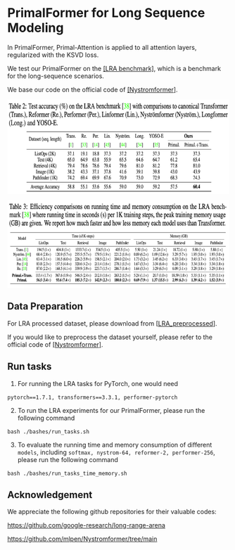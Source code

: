 # PrimalFormer for Long Sequence Modeling

In PrimalFormer, Primal-Attention is applied to all attention layers, regularized with the KSVD loss. 

We test our PrimalFormer on the [[LRA benchmark]](https://github.com/google-research/long-range-arena), which is a benchmark for the long-sequence scenarios.

We base our code on the official code of [[Nystromformer]](https://github.com/mlpen/Nystromformer/tree/main/LRA).

<p align="center">
<img src="../../pics/lra_results.jpg" height = "215" alt="" align=center />
</p>

<p align="center">
<img src="../../pics/lra_efficiency.jpg" height = "200" alt="" align=center />
</p>

## Data Preparation

For LRA processed dataset, please download from [[LRA_preprocessed](https://drive.google.com/drive/folders/1rE0SjpeFKPFtgmWWjYCoIMz91UozHWWC)].

If you would like to preprocess the dataset yourself, please refer to the official code of [[Nystromformer]](https://github.com/mlpen/Nystromformer/tree/main/LRA).

## Run tasks

1. For running the LRA tasks for PyTorch, one would need 
```shell
pytorch==1.7.1, transformers==3.3.1, performer-pytorch
```

2. To run the LRA experiments for our PrimalFormer, please run the following command
```shell
bash ./bashes/run_tasks.sh
```

3. To evaluate the running time and memory consumption of different `models`, including `softmax, nystrom-64, reformer-2, performer-256`, please run the following command
```shell
bash ./bashes/run_tasks_time_memory.sh
```

## Acknowledgement

We appreciate the following github repositories for their valuable codes:

https://github.com/google-research/long-range-arena

https://github.com/mlpen/Nystromformer/tree/main
